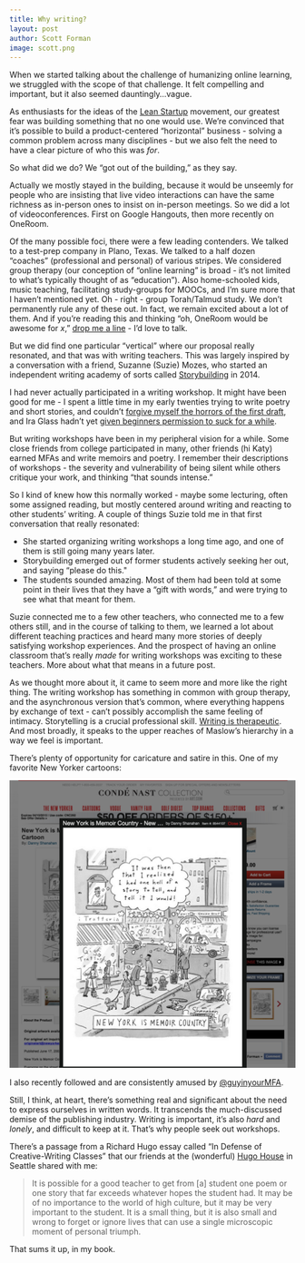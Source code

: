 ```yaml
---
title: Why writing?
layout: post
author: Scott Forman
image: scott.png
---
```


When we started talking about the challenge of humanizing online learning, we struggled with the scope of that challenge. It felt compelling and important, but it also seemed dauntingly…vague. 

As enthusiasts for the ideas of the [Lean Startup](http://en.wikipedia.org/wiki/Lean_startup) movement, our greatest fear was building something that no one would use. We’re convinced that it’s possible to build a product-centered “horizontal” business - solving a common problem across many disciplines - but we also felt the need to have a clear picture of who this was _for_. 

So what did we do? We “got out of the building,” as they say.  

Actually we mostly stayed in the building, because it would be unseemly for people who are insisting that live video interactions can have the same richness as in-person ones to insist on in-person meetings. So we did a lot of videoconferences. First on Google Hangouts, then more recently on OneRoom. 

Of the many possible foci, there were a few leading contenders. We talked to a test-prep company in Plano, Texas. We talked to a half dozen “coaches” (professional and personal) of various stripes. We considered group therapy (our conception of “online learning” is broad - it’s not limited to what’s typically thought of as “education”). Also home-schooled kids, music teaching, facilitating study-groups for MOOCs, and I’m sure more that I haven’t mentioned yet. Oh - right - group Torah/Talmud study. We don’t permanently rule any of these out. In fact, we remain excited about a lot of them. And if you’re reading this and thinking “oh, OneRoom would be awesome for _x_,” [drop me a line](mailto:scott@joinoneroom.com) - I’d love to talk. 

But we did find one particular “vertical” where our proposal really resonated, and that was with writing teachers. This was largely inspired by a conversation with a friend, Suzanne (Suzie) Mozes, who started an independent writing academy of sorts called [Storybuilding](http://www.storybuildingseries.com/) in 2014. 

I had never actually participated in a writing workshop. It might have been good for me - I spent a little time in my early twenties trying to write poetry and short stories, and couldn’t [forgive myself the horrors of the first draft](https://twitter.com/alaindebotton/status/576491381406986240), and Ira Glass hadn’t yet [given beginners permission to suck for a while](http://www.goodreads.com/quotes/309485-nobody-tells-this-to-people-who-are-beginners-i-wish). 

But writing workshops have been in my peripheral vision for a while. Some close friends from college participated in many, other friends (hi Katy) earned MFAs and write memoirs and poetry. I remember their descriptions of workshops - the severity and vulnerability of being silent while others critique your work, and thinking “that sounds intense.”

So I kind of knew how this normally worked - maybe some lecturing, often some assigned reading, but mostly centered around writing and reacting to other students’ writing. A couple of things Suzie told me in that first conversation that really resonated: 

* She started organizing writing workshops a long time ago, and one of them is still going many years later.
* Storybuilding emerged out of former students actively seeking her out, and saying “please do this."
* The students sounded amazing. Most of them had been told at some point in their lives that they have a “gift with words,” and were trying to see what that meant for them.

Suzie connected me to a few other teachers, who connected me to a few others still, and in the course of talking to them, we learned a lot about different teaching practices and heard many more stories of deeply satisfying workshop experiences. And the prospect of having an online classroom that’s really *made* for writing workshops was exciting to these teachers. More about what that means in a future post.  

As we thought more about it, it came to seem more and more like the right thing. The writing workshop has something in common with group therapy, and the asynchronous version that’s common, where everything happens by exchange of text - can’t possibly accomplish the same feeling of intimacy. Storytelling is a crucial professional skill. [Writing is therapeutic](http://well.blogs.nytimes.com//2015/01/19/writing-your-way-to-happiness/). And most broadly, it speaks to the upper reaches of Maslow’s hierarchy in a way we feel is important. 

There’s plenty of opportunity for caricature and satire in this. One of my favorite New Yorker cartoons: 

[![New York is memoir country](/img/blog/memoir-country.png)](http://www.condenaststore.com/-sp/New-York-is-Memoir-Country-New-Yorker-Cartoon-Prints_i8544107_.htm)

I also recently followed and are consistently amused by [@guyinyourMFA](https://twitter.com/guyinyourmfa).

Still, I think, at heart, there’s something real and significant about the need to express ourselves in written words. It transcends the much-discussed demise of the publishing industry. Writing is important, it’s also _hard_ and _lonely_, and difficult to keep at it. That’s why people seek out workshops. 

There’s a passage from a Richard Hugo essay called “In Defense of Creative-Writing Classes” that our friends at the (wonderful) [Hugo House](http://hugohouse.org/) in Seattle shared with me: 

> It is possible for a good teacher to get from [a] student one poem or one story that far exceeds whatever hopes the student had. It may be of no importance to the world of high culture, but it may be very important to the student. It is a small thing, but it is also small and wrong to forget or ignore lives that can use a single microscopic moment of personal triumph. 

That sums it up, in my book.
